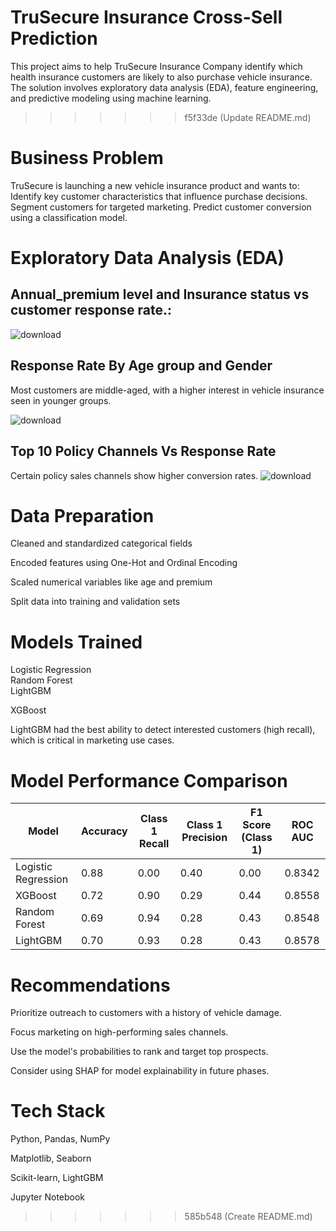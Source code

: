 


# TruSecure Insurance Cross-Sell Prediction                                                                                               

This project aims to help TruSecure Insurance Company identify which health insurance customers 
are likely to also purchase vehicle insurance.
The solution involves exploratory data analysis (EDA), feature engineering, and predictive 
modeling using machine learning.
>>>>>>> f5f33de (Update README.md)

# Business Problem
TruSecure is launching a new vehicle insurance product and wants to:
Identify key customer characteristics that influence purchase decisions.
Segment customers for targeted marketing.
Predict customer conversion using a classification model.

# Exploratory Data Analysis (EDA)
## Annual_premium level and Insurance status vs customer response rate.:
![download](https://github.com/user-attachments/assets/d508b816-c64e-4145-8597-2cd0fc5c847a)

## Response Rate By Age group and Gender
Most customers are middle-aged, with a higher interest in vehicle insurance seen in younger groups.


![download](https://github.com/user-attachments/assets/e374fe01-21aa-4702-abc3-2b2e439609c6)

## Top 10 Policy Channels Vs Response Rate

Certain policy sales channels show higher conversion rates.
![download](https://github.com/user-attachments/assets/2ca6de67-f84c-498d-8eaa-2d8e637320ed)

# Data Preparation
Cleaned and standardized categorical fields

Encoded features using One-Hot and Ordinal Encoding

Scaled numerical variables like age and premium

Split data into training and validation sets


# Models Trained  
Logistic Regression	  
Random Forest          
LightGBM	                                                                                                                                                                                                   

XGBoost

LightGBM had the best ability to detect interested customers (high recall), which is critical in marketing use cases.


# Model Performance Comparison

| Model               | Accuracy | Class 1 Recall | Class 1 Precision | F1 Score (Class 1) | ROC AUC |
|--------------------|----------|----------------|--------------------|---------------------|---------|
| Logistic Regression| 0.88     | 0.00           | 0.40               | 0.00                | 0.8342  |
| XGBoost            | 0.72     | 0.90           | 0.29               | 0.44                | 0.8558  |
| Random Forest      | 0.69     | 0.94           | 0.28               | 0.43                | 0.8548  |
| LightGBM           | 0.70     | 0.93           | 0.28               | 0.43                | 0.8578  |


# Recommendations
Prioritize outreach to customers with a history of vehicle damage.

Focus marketing on high-performing sales channels.

Use the model's probabilities to rank and target top prospects.

Consider using SHAP for model explainability in future phases.

# Tech Stack
Python, Pandas, NumPy

Matplotlib, Seaborn

Scikit-learn, LightGBM

Jupyter Notebook


>>>>>>> 585b548 (Create README.md)
